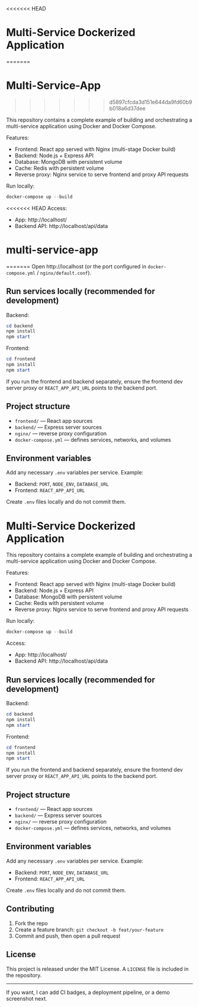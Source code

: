 <<<<<<< HEAD
# Multi-Service Dockerized Application
=======
# Multi-Service-App
>>>>>>> d5897cfcda3d151e644da9fd60b9b018a6d37dee

This repository contains a complete example of building and orchestrating a multi-service application using Docker and Docker Compose.

Features:
- Frontend: React app served with Nginx (multi-stage Docker build)
- Backend: Node.js + Express API
- Database: MongoDB with persistent volume
- Cache: Redis with persistent volume
- Reverse proxy: Nginx service to serve frontend and proxy API requests

Run locally:
```powershell
docker-compose up --build
```

<<<<<<< HEAD
Access:
- App: http://localhost/
- Backend API: http://localhost/api/data
# multi-service-app
=======
Open http://localhost (or the port configured in `docker-compose.yml` / `nginx/default.conf`).

## Run services locally (recommended for development)

Backend:

```powershell
cd backend
npm install
npm start
```

Frontend:

```powershell
cd frontend
npm install
npm start
```

If you run the frontend and backend separately, ensure the frontend dev server proxy or `REACT_APP_API_URL` points to the backend port.

## Project structure

- `frontend/` — React app sources
- `backend/` — Express server sources
- `nginx/` — reverse proxy configuration
- `docker-compose.yml` — defines services, networks, and volumes

## Environment variables

Add any necessary `.env` variables per service. Example:

- Backend: `PORT`, `NODE_ENV`, `DATABASE_URL`
- Frontend: `REACT_APP_API_URL`

Create `.env` files locally and do not commit them.
# Multi-Service Dockerized Application

This repository contains a complete example of building and orchestrating a multi-service application using Docker and Docker Compose.

Features:
- Frontend: React app served with Nginx (multi-stage Docker build)
- Backend: Node.js + Express API
- Database: MongoDB with persistent volume
- Cache: Redis with persistent volume
- Reverse proxy: Nginx service to serve frontend and proxy API requests

Run locally:
```powershell
docker-compose up --build
```

Access:
- App: http://localhost/
- Backend API: http://localhost/api/data

## Run services locally (recommended for development)

Backend:

```powershell
cd backend
npm install
npm start
```

Frontend:

```powershell
cd frontend
npm install
npm start
```

If you run the frontend and backend separately, ensure the frontend dev server proxy or `REACT_APP_API_URL` points to the backend port.

## Project structure

- `frontend/` — React app sources
- `backend/` — Express server sources
- `nginx/` — reverse proxy configuration
- `docker-compose.yml` — defines services, networks, and volumes

## Environment variables

Add any necessary `.env` variables per service. Example:

- Backend: `PORT`, `NODE_ENV`, `DATABASE_URL`
- Frontend: `REACT_APP_API_URL`

Create `.env` files locally and do not commit them.

## Contributing

1. Fork the repo
2. Create a feature branch: `git checkout -b feat/your-feature`
3. Commit and push, then open a pull request

## License

This project is released under the MIT License. A `LICENSE` file is included in the repository.

---

If you want, I can add CI badges, a deployment pipeline, or a demo screenshot next.
